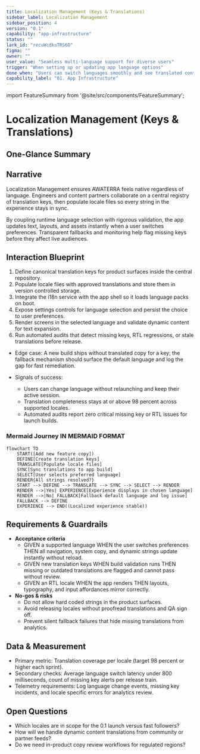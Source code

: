 ```yaml
---
title: Localization Management (Keys & Translations)
sidebar_label: Localization Management
sidebar_position: 4
version: "0.1"
capability: "app-infrastructure"
status: ""
lark_id: "recuWcdkuTRS6D"
figma: ""
owner: ""
user_value: "Seamless multi-language support for diverse users"
trigger: "When setting up or updating app language options"
done_when: "Users can switch languages smoothly and see translated content without errors"
capability_label: "01. App Infrastructure"
---
```


import FeatureSummary from '@site/src/components/FeatureSummary';

# Localization Management (Keys & Translations)

## One-Glance Summary

<FeatureSummary />

## Narrative
Localization Management ensures AWATERRA feels native regardless of language. Engineers and content partners collaborate on a central registry of translation keys, then populate locale files so every string in the experience stays in sync.

By coupling runtime language selection with rigorous validation, the app updates text, layouts, and assets instantly when a user switches preferences. Transparent fallbacks and monitoring help flag missing keys before they affect live audiences.

## Interaction Blueprint
1. Define canonical translation keys for product surfaces inside the central repository.
2. Populate locale files with approved translations and store them in version controlled storage.
3. Integrate the i18n service with the app shell so it loads language packs on boot.
4. Expose settings controls for language selection and persist the choice to user preferences.
5. Render screens in the selected language and validate dynamic content for text expansion.
6. Run automated audits that detect missing keys, RTL regressions, or stale translations before release.

- Edge case: A new build ships without translated copy for a key; the fallback mechanism should surface the default language and log the gap for fast remediation.

- Signals of success:
  - Users can change language without relaunching and keep their active session.
  - Translation completeness stays at or above 98 percent across supported locales.
  - Automated audits report zero critical missing key or RTL issues for launch builds.

### Mermaid Journey IN MERMAID FORMAT

```mermaid
flowchart TD
    START([Add new feature copy])
    DEFINE[Create translation keys]
    TRANSLATE[Populate locale files]
    SYNC[Sync translations to app build]
    SELECT[User selects preferred language]
    RENDER{All strings resolved?}
    START --> DEFINE --> TRANSLATE --> SYNC --> SELECT --> RENDER
    RENDER -->|Yes| EXPERIENCE[Experience displays in chosen language]
    RENDER -->|No| FALLBACK[Fallback default language and log issue]
    FALLBACK --> DEFINE
    EXPERIENCE --> END((Localized experience stable))
```

## Requirements & Guardrails
- **Acceptance criteria**
  - GIVEN a supported language WHEN the user switches preferences THEN all navigation, system copy, and dynamic strings update instantly without reload.
  - GIVEN new translation keys WHEN build validation runs THEN missing or outdated translations are flagged and cannot pass without review.
  - GIVEN an RTL locale WHEN the app renders THEN layouts, typography, and input affordances mirror correctly.
- **No-gos & risks**
  - Do not allow hard coded strings in the product surfaces.
  - Avoid releasing locales without proofread translations and QA sign off.
  - Prevent silent fallback failures that hide missing translations from analytics.

## Data & Measurement
- Primary metric: Translation coverage per locale (target 98 percent or higher each sprint).
- Secondary checks: Average language switch latency under 800 milliseconds, count of missing key alerts per release train.
- Telemetry requirements: Log language change events, missing key incidents, and locale specific errors for analytics review.

## Open Questions
- Which locales are in scope for the 0.1 launch versus fast followers?
- How will we handle dynamic content translations from community or partner feeds?
- Do we need in-product copy review workflows for regulated regions?
